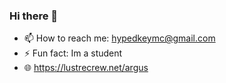 ### Hi there 👋

- 📫 How to reach me: hypedkeymc@gmail.com
- ⚡ Fun fact: Im a student
- 🌐 https://lustrecrew.net/argus
